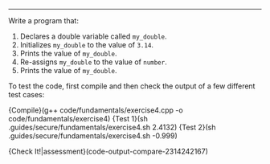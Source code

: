 ---

Write a program that:
 1. Declares a double variable called `my_double`.
 1. Initializes `my_double` to the value of `3.14`.
 1. Prints the value of `my_double`.
 1. Re-assigns `my_double` to the value of `number`.
 1. Prints the value of `my_double`.
 
To test the code, first compile and then check the output of a few different test cases:

{Compile}(g++ code/fundamentals/exercise4.cpp -o code/fundamentals/exercise4)
{Test 1}(sh .guides/secure/fundamentals/exercise4.sh 2.4132)
{Test 2}(sh .guides/secure/fundamentals/exercise4.sh -0.999)

{Check It!|assessment}(code-output-compare-2314242167)
